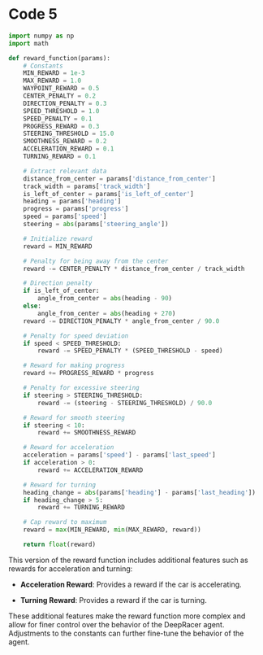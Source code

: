 # Code 5

```python
import numpy as np
import math

def reward_function(params):
    # Constants
    MIN_REWARD = 1e-3
    MAX_REWARD = 1.0
    WAYPOINT_REWARD = 0.5
    CENTER_PENALTY = 0.2
    DIRECTION_PENALTY = 0.3
    SPEED_THRESHOLD = 1.0
    SPEED_PENALTY = 0.1
    PROGRESS_REWARD = 0.3
    STEERING_THRESHOLD = 15.0
    SMOOTHNESS_REWARD = 0.2
    ACCELERATION_REWARD = 0.1
    TURNING_REWARD = 0.1

    # Extract relevant data
    distance_from_center = params['distance_from_center']
    track_width = params['track_width']
    is_left_of_center = params['is_left_of_center']
    heading = params['heading']
    progress = params['progress']
    speed = params['speed']
    steering = abs(params['steering_angle'])

    # Initialize reward
    reward = MIN_REWARD

    # Penalty for being away from the center
    reward -= CENTER_PENALTY * distance_from_center / track_width

    # Direction penalty
    if is_left_of_center:
        angle_from_center = abs(heading - 90)
    else:
        angle_from_center = abs(heading + 270)
    reward -= DIRECTION_PENALTY * angle_from_center / 90.0

    # Penalty for speed deviation
    if speed < SPEED_THRESHOLD:
        reward -= SPEED_PENALTY * (SPEED_THRESHOLD - speed)

    # Reward for making progress
    reward += PROGRESS_REWARD * progress

    # Penalty for excessive steering
    if steering > STEERING_THRESHOLD:
        reward -= (steering - STEERING_THRESHOLD) / 90.0

    # Reward for smooth steering
    if steering < 10:
        reward += SMOOTHNESS_REWARD

    # Reward for acceleration
    acceleration = params['speed'] - params['last_speed']
    if acceleration > 0:
        reward += ACCELERATION_REWARD

    # Reward for turning
    heading_change = abs(params['heading'] - params['last_heading'])
    if heading_change > 5:
        reward += TURNING_REWARD

    # Cap reward to maximum
    reward = max(MIN_REWARD, min(MAX_REWARD, reward))

    return float(reward)
```

This version of the reward function includes additional features such as rewards for acceleration and turning:

- **Acceleration Reward**: Provides a reward if the car is accelerating.

- **Turning Reward**: Provides a reward if the car is turning.

These additional features make the reward function more complex and allow for finer control over the behavior of the DeepRacer agent. Adjustments to the constants can further fine-tune the behavior of the agent.
